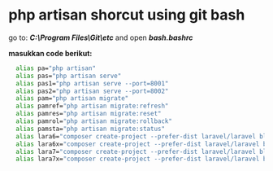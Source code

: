  # php artisan shorcut using git bash
 
 go to: ***C:\Program Files\Git\etc*** and open ***bash.bashrc***

 **masukkan code berikut:** 
 
```bash
  alias pa="php artisan" 
  alias pas="php artisan serve" 
  alias pas1="php artisan serve --port=8001" 
  alias pas2="php artisan serve --port=8002" 
  alias pam="php artisan migrate" 
  alias pamref="php artisan migrate:refresh" 
  alias pamres="php artisan migrate:reset" 
  alias pamrol="php artisan migrate:rollback" 
  alias pamsta="php artisan migrate:status" 
  alias lara6="composer create-project --prefer-dist laravel/laravel blog '6'"
  alias lara6x="composer create-project --prefer-dist laravel/laravel blog '6.`<code>&ast;</code>`'"
  alias lara7="composer create-project --prefer-dist laravel/laravel blog '7'"
  alias lara7x="composer create-project --prefer-dist laravel/laravel blog '7.`<code>&ast;</code>`'"
  ```



 
